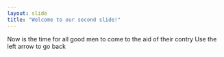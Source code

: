 ```yaml
---
layout: slide
title: "Welcome to our second slide!"
---
```

Now is the time for all good men to come to the aid of their contry
Use the left arrow to go back
